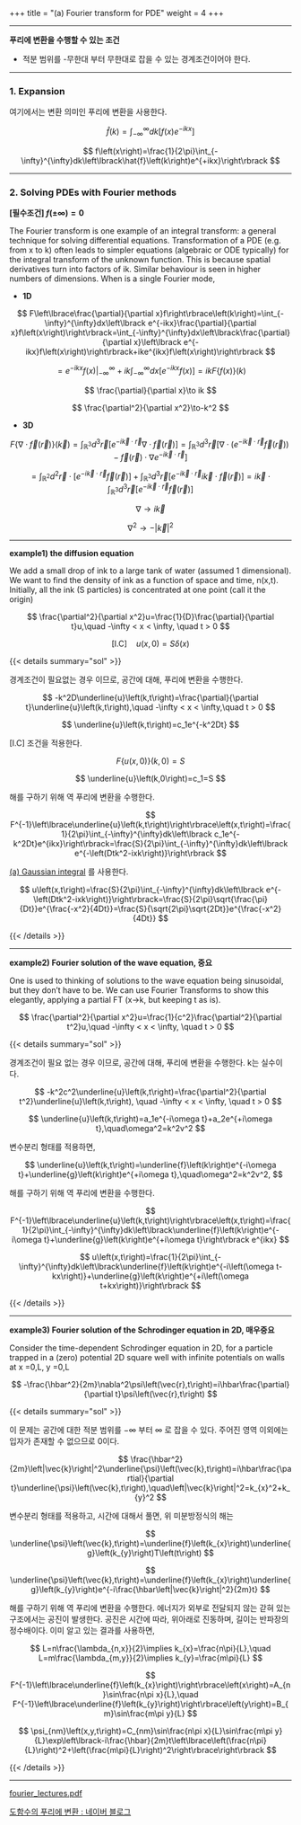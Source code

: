 +++
title = "(a) Fourier transform for PDE"
weight = 4
+++

---

**푸리에 변환을 수행할 수 있는 조건**

- 적분 범위를 -무한대 부터 무한대로 잡을 수 있는 경계조건이어야 한다.

---

### 1. Expansion

여기에서는 변환 의미인 푸리에 변환을 사용한다.

$$
\hat{f}\left(k\right)=\int_{-\infty}^{\infty}dk\left\lbrack f\left(x\right)e^{-ikx}\right\rbrack
$$

$$
f\left(x\right)=\frac{1}{2\pi}\int_{-\infty}^{\infty}dk\left\lbrack\hat{f}\left(k\right)e^{+ikx}\right\rbrack
$$

---

### 2. Solving PDEs with Fourier methods

**[필수조건] $f(\pm\infty)=0$**

The Fourier transform is one example of an integral transform: a general technique for solving
differential equations. Transformation of a PDE (e.g. from x to k) often leads to simpler equations (algebraic or ODE typically) for the integral transform of the unknown function. This is because spatial derivatives
turn into factors of ik. Similar behaviour is seen in higher numbers of dimensions. When is a
single Fourier mode,

- **1D**

$$
F\left\lbrace\frac{\partial}{\partial x}f\right\rbrace\left(k\right)=\int_{-\infty}^{\infty}dx\left\lbrack e^{-ikx}\frac{\partial}{\partial x}f\left(x\right)\right\rbrack=\int_{-\infty}^{\infty}dx\left\lbrack\frac{\partial}{\partial x}\left\lbrack e^{-ikx}f\left(x\right)\right\rbrack+ike^{ikx}f\left(x\right)\right\rbrack
$$

$$
=\left.e^{-ikx}f\left(x\right)\right|_{-\infty}^{\infty}+ik\int_{-\infty}^{\infty}dx\left\lbrack e^{-ikx}f\left(x\right)\right\rbrack=ikF\left\lbrace f\left(x\right)\right\rbrace\left(k\right)
$$

$$
\frac{\partial}{\partial x}\to ik
$$

$$
\frac{\partial^2}{\partial x^2}\to-k^2
$$

- **3D**

$$
F\left\lbrace\nabla\cdot \vec{f}\left(\vec{r}\right)\right\rbrace \left(\vec{k}\right)
=\int_{\mathbb{R}^3}d^3\vec{r}\left[e^{-i\vec{k}\cdot\vec{r}}\nabla\cdot \vec{f}\left(\vec{r}\right)\right]
=\int_{\mathbb{R}^3}d^3\vec{r}\left[\nabla\cdot \left(e^{-i\vec{k}\cdot\vec{r}}\vec{f}\left(\vec{r}\right)\right)-\vec{f}\left(\vec{r}\right)\cdot\nabla e^{-i\vec{k}\cdot\vec{r}}\right]
$$

$$
=\int_{\mathbb{R}^2}d^2\vec{r} \cdot \left[e^{-i\vec{k}\cdot\vec{r}}\vec{f}\left(\vec{r}\right)\right]+\int_{\mathbb{R}^3}d^3\vec{r}\left[e^{-i\vec{k}\cdot\vec{r}}i\vec{k}\cdot\vec{f}\left(\vec{r}\right)\right]
=i\vec{k}\cdot\int_{\mathbb{R}^3}d^3\vec{r}\left[e^{-i\vec{k}\cdot\vec{r}}\vec{f}\left(\vec{r}\right)\right]
$$

$$
\nabla\to i\vec{k}
$$

$$
\nabla^2\to-\left|\vec{k}\right|^2
$$

---

**example1) the diffusion equation**

We add a small drop of ink to a large tank of water (assumed 1 dimensional). We want to find the density of ink as a function of space and time, n(x,t). Initially, all the ink (S particles) is concentrated at one point (call it the origin)

$$
\frac{\partial^2}{\partial x^2}u=\frac{1}{D}\frac{\partial}{\partial t}u,\quad -\infty < x < \infty, \quad t > 0
$$

$$
\text{[I.C]}\quad u\left(x,0\right)=S\delta\left(x\right)
$$

{{< details summary="sol" >}}
    
경계조건이 필요없는 경우 이므로, 공간에 대해, 푸리에 변환을 수행한다.
    
$$
-k^2D\underline{u}\left(k,t\right)=\frac{\partial}{\partial t}\underline{u}\left(k,t\right),\quad -\infty < x < \infty,\quad t > 0
$$

$$
\underline{u}\left(k,t\right)=c_1e^{-k^2Dt}
$$
    
[I.C] 조건을 적용한다.
    
$$
F\left\lbrace u\left(x,0\right)\right\rbrace\left(k,0\right)=S
$$
    
$$
\underline{u}\left(k,0\right)=c_1=S
$$
    
해를 구하기 위해 역 푸리에 변환을 수행한다.
    
$$
F^{-1}\left\lbrace\underline{u}\left(k,t\right)\right\rbrace\left(x,t\right)=\frac{1}{2\pi}\int_{-\infty}^{\infty}dk\left\lbrack c_1e^{-k^2Dt}e^{ikx}\right\rbrack=\frac{S}{2\pi}\int_{-\infty}^{\infty}dk\left\lbrack e^{-\left(Dtk^2-ixk\right)}\right\rbrack
$$
    
[(a) Gaussian integral](https://www.notion.so/a-Gaussian-integral-1cc8bc3f140681639295fb6bf0fd44d6?pvs=21) 를 사용한다.
    
$$
u\left(x,t\right)=\frac{S}{2\pi}\int_{-\infty}^{\infty}dk\left\lbrack e^{-\left(Dtk^2-ixk\right)}\right\rbrack=\frac{S}{2\pi}\sqrt{\frac{\pi}{Dt}}e^{\frac{-x^2}{4Dt}}=\frac{S}{\sqrt{2\pi}\sqrt{2Dt}}e^{\frac{-x^2}{4Dt}}
$$

{{< /details >}}

---

**example2) Fourier solution of the wave equation, 중요**

One is used to thinking of solutions to the wave equation being sinusoidal, but they don’t have to be. We can use Fourier Transforms to show this elegantly, applying a partial FT (x→k, but keeping t as is).

$$
\frac{\partial^2}{\partial x^2}u=\frac{1}{c^2}\frac{\partial^2}{\partial t^2}u,\quad -\infty < x < \infty, \quad t > 0
$$

{{< details summary="sol" >}}

경계조건이 필요 없는 경우 이므로, 공간에 대해, 푸리에 변환을 수행한다. k는 실수이다.

$$    
-k^2c^2\underline{u}\left(k,t\right)=\frac{\partial^2}{\partial t^2}\underline{u}\left(k,t\right), \quad -\infty < x < \infty, \quad t > 0
$$
 
$$
\underline{u}\left(k,t\right)=a_1e^{-i\omega t}+a_2e^{+i\omega t},\quad\omega^2=k^2v^2
$$
    
변수분리 형태를 적용하면,
    
$$
\underline{u}\left(k,t\right)=\underline{f}\left(k\right)e^{-i\omega t}+\underline{g}\left(k\right)e^{+i\omega t},\quad\omega^2=k^2v^2,
$$
      
해를 구하기 위해 역 푸리에 변환을 수행한다.
    
$$
F^{-1}\left\lbrace\underline{u}\left(k,t\right)\right\rbrace\left(x,t\right)=\frac{1}{2\pi}\int_{-\infty}^{\infty}dk\left\lbrack\underline{f}\left(k\right)e^{-i\omega t}+\underline{g}\left(k\right)e^{+i\omega t}\right\rbrack e^{ikx}
$$
    
$$
u\left(x,t\right)=\frac{1}{2\pi}\int_{-\infty}^{\infty}dk\left\lbrack\underline{f}\left(k\right)e^{-i\left(\omega t-kx\right)}+\underline{g}\left(k\right)e^{+i\left(\omega t+kx\right)}\right\rbrack
$$
    
{{< /details >}}

---

**example3) Fourier solution of the Schrodinger equation in 2D, 매우중요**

Consider the time-dependent Schrodinger equation in 2D, for a particle trapped in a (zero) potential 2D square well with infinite potentials on walls at x =0,L, y =0,L

$$
-\frac{\hbar^2}{2m}\nabla^2\psi\left(\vec{r},t\right)=i\hbar\frac{\partial}{\partial t}\psi\left(\vec{r},t\right)
$$

{{< details summary="sol" >}}

이 문제는 공간에 대한 적분 범위를 $-\infty$ 부터 $\infty$ 로 잡을 수 있다. 주어진 영역 이외에는  입자가 존재할 수 없으므로 0이다. 

$$
\frac{\hbar^2}{2m}\left|\vec{k}\right|^2\underline{\psi}\left(\vec{k},t\right)=i\hbar\frac{\partial}{\partial t}\underline{\psi}\left(\vec{k},t\right),\quad\left|\vec{k}\right|^2=k_{x}^2+k_{y}^2
$$

    
변수분리 형태를 적용하고, 시간에 대해서 풀면, 위 미분방정식의 해는

$$
\underline{\psi}\left(\vec{k},t\right)=\underline{f}\left(k_{x}\right)\underline{g}\left(k_{y}\right)T\left(t\right)
$$
    
$$
\underline{\psi}\left(\vec{k},t\right)=\underline{f}\left(k_{x}\right)\underline{g}\left(k_{y}\right)e^{-i\frac{\hbar\left|\vec{k}\right|^2}{2m}t}
$$

해를 구하기 위해 역 푸리에 변환을 수행한다. 에너지가 외부로 전달되지 않는 갇혀 있는 구조에서는 공진이 발생한다. 공진은 시간에 따라, 위아래로 진동하며, 길이는 반파장의 정수배이다. 이미 알고 있는 결과를 사용하면,
    
$$
L=n\frac{\lambda_{n,x}}{2}\implies k_{x}=\frac{n\pi}{L},\quad L=m\frac{\lambda_{m,y}}{2}\implies k_{y}=\frac{m\pi}{L}
$$
    
$$
F^{-1}\left\lbrace\underline{f}\left(k_{x}\right)\right\rbrace\left(x\right)=A_{n}\sin\frac{n\pi x}{L},\quad F^{-1}\left\lbrace\underline{f}\left(k_{y}\right)\right\rbrace\left(y\right)=B_{m}\sin\frac{m\pi y}{L}
$$
    
$$
\psi_{nm}\left(x,y,t\right)=C_{nm}\sin\frac{n\pi x}{L}\sin\frac{m\pi y}{L}\exp\left\lbrack-i\frac{\hbar}{2m}t\left\lbrace\left(\frac{n\pi}{L}\right)^2+\left(\frac{m\pi}{L}\right)^2\right\rbrace\right\rbrack
$$
    
{{< /details >}}

---

[fourier_lectures.pdf](fourier_lectures.pdf)

[도함수의 푸리에 변환 : 네이버 블로그](https://blog.naver.com/pro_000/220850807099)